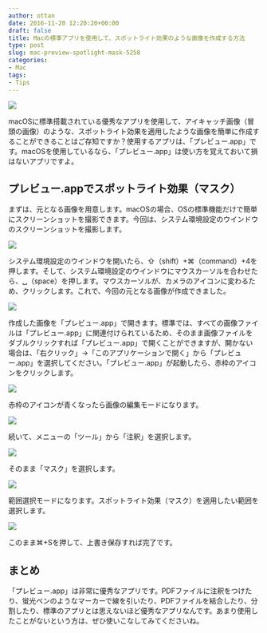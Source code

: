 ```yaml
---
author: ottan
date: 2016-11-20 12:20:20+00:00
draft: false
title: Macの標準アプリを使用して、スポットライト効果のような画像を作成する方法
type: post
slug: mac-preview-spotlight-mask-5258
categories:
- Mac
tags:
- Tips
---
```


![](/uploads/2016/11/161120-583192dfbdda6.png)






macOSに標準搭載されている優秀なアプリを使用して、アイキャッチ画像（冒頭の画像）のような、スポットライト効果を適用したような画像を簡単に作成することができることはご存知ですか？使用するアプリは、「プレビュー.app」です。macOSを使用しているなら、「プレビュー.app」は使い方を覚えておいて損はないアプリですよ。





## プレビュー.appでスポットライト効果（マスク）





まずは、元となる画像を用意します。macOSの場合、OSの標準機能だけで簡単にスクリーンショットを撮影できます。今回は、システム環境設定のウインドウのスクリーンショットを撮影します。





![](/uploads/2016/11/161120-583192e6a5b47.png)






システム環境設定のウインドウを開いたら、⇧（shift）+⌘（command）+4を押します。そして、システム環境設定のウインドウにマウスカーソルを合わせたら、␣（space）を押します。マウスカーソルが、カメラのアイコンに変わるため、クリックします。これで、今回の元となる画像が作成できました。





![](/uploads/2016/11/161120-583192eb8639b.png)






作成した画像を「プレビュー.app」で開きます。標準では、すべての画像ファイルは「プレビュー.app」に関連付けられているため、そのまま画像ファイルをダブルクリックすれば「プレビュー.app」で開くことができますが、開かない場合は、「右クリック」→「このアプリケーションで開く」から「プレビュー.app」を選択してください。「プレビュー.app」が起動したら、赤枠のアイコンをクリックします。





![](/uploads/2016/11/161120-583192f1af42a.png)






赤枠のアイコンが青くなったら画像の編集モードになります。





![](/uploads/2016/11/161120-583192f67eb10.png)






続いて、メニューの「ツール」から「注釈」を選択します。





![](/uploads/2016/11/161120-583192fb3b527.png)






そのまま「マスク」を選択します。





![](/uploads/2016/11/161120-5831930074780.png)






範囲選択モードになります。スポットライト効果（マスク）を適用したい範囲を選択します。





![](/uploads/2016/11/161120-58319304c7faa.png)






このまま⌘+Sを押して、上書き保存すれば完了です。





## まとめ





「プレビュー.app」は非常に優秀なアプリです。PDFファイルに注釈をつけたり、蛍光ペンのようなマーカーで線を引いたり、PDFファイルを結合したり、分割したり、標準のアプリとは思えないほど優秀なアプリなんです。あまり使用したことがないという方は、ぜひ使いこなしてみてくださいね。
